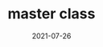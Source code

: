 ---
title: master class
tag: Formation
categories: Evènements
coverImage: /images/Blog/article.png
date: 2021-07-26
heure: 08h 30
localisation: En ligne
---